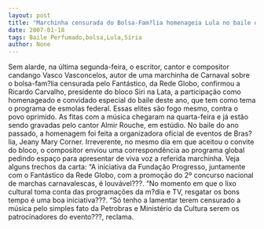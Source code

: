 ```yaml
---
layout: post
title: "Marchinha censurada do Bolsa-Fam?lia homenageia Lula no baile do Siri"
date: 2007-01-18
tags: Baile Perfumado,bolsa,Lula,Síria
author: None
---
```

Sem alarde, na última segunda-feira, o escritor, cantor e compositor candango Vasco Vasconcelos, autor de uma marchinha de Carnaval sobre o bolsa-fam?lia censurada pelo Fantástico, da Rede Globo, confirmou a Ricardo Carvalho, presidente do bloco Siri na Lata, a participação como homenageado e convidado especial do baile deste ano, que tem como tema o programa de esmolas federal. Essas elites são fogo mesmo, contra o povo oprimido.
As fitas com a música chegaram na quarta-feira e já estão sendo gravadas pelo cantor Almir Rouche, em estúdio.
No baile do ano passado, a homenagem foi feita a organizadora oficial de eventos de Bras?lia, Jeany Mary Corner.
Irreverente, no mesmo dia em que aceitou o convite do bloco, o compositor enviou uma correspondência ao programa global pedindo espaço para apresentar de viva voz a referida marchinha.
Veja alguns trechos da carta:
“A iniciativa da Fundação Progresso, juntamente com o Fantástico da Rede Globo, com a promoção do 2º concurso nacional de marchas carnavalescas, é louvável???.
“No momento em que o lixo cultural toma conta das programações da m?dia e TV, resgatar os bons tempo é uma boa iniciativa???.
“Só tenho a lamentar terem censurado a música pelo simples fato da Petrobras e Ministério da Cultura serem os patrocinadores do evento???, reclama. 